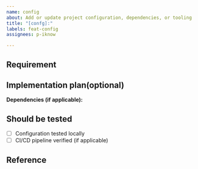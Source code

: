 ```yaml
---
name: config
about: Add or update project configuration, dependencies, or tooling
title: "[confg]:"
labels: feat-config
assignees: p-iknow

---
```


## Requirement

## Implementation plan(optional)

**Dependencies (if applicable):**


## Should be tested

- [ ] Configuration tested locally
- [ ] CI/CD pipeline verified (if applicable)

## Reference

